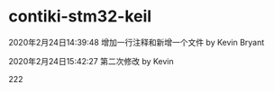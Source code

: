 # contiki-stm32-keil
2020年2月24日14:39:48
增加一行注释和新增一个文件
by Kevin Bryant

2020年2月24日15:42:27
第二次修改
by Kevin


222